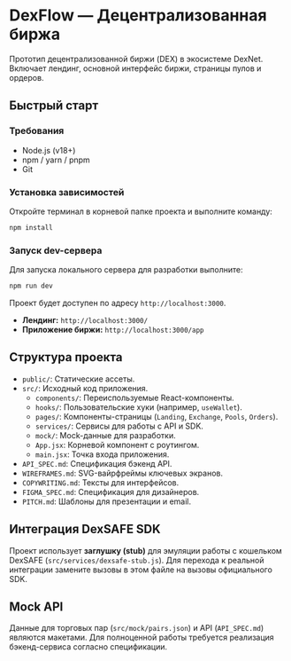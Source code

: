 # DexFlow — Децентрализованная биржа

Прототип децентрализованной биржи (DEX) в экосистеме DexNet. Включает лендинг, основной интерфейс биржи, страницы пулов и ордеров.

## Быстрый старт

### Требования
- Node.js (v18+)
- npm / yarn / pnpm
- Git

### Установка зависимостей
Откройте терминал в корневой папке проекта и выполните команду:
```bash
npm install
```

### Запуск dev-сервера
Для запуска локального сервера для разработки выполните:
```bash
npm run dev
```
Проект будет доступен по адресу `http://localhost:3000`.
- **Лендинг:** `http://localhost:3000/`
- **Приложение биржи:** `http://localhost:3000/app`

## Структура проекта

- `public/`: Статические ассеты.
- `src/`: Исходный код приложения.
  - `components/`: Переиспользуемые React-компоненты.
  - `hooks/`: Пользовательские хуки (например, `useWallet`).
  - `pages/`: Компоненты-страницы (`Landing`, `Exchange`, `Pools`, `Orders`).
  - `services/`: Сервисы для работы с API и SDK.
  - `mock/`: Mock-данные для разработки.
  - `App.jsx`: Корневой компонент с роутингом.
  - `main.jsx`: Точка входа приложения.
- `API_SPEC.md`: Спецификация бэкенд API.
- `WIREFRAMES.md`: SVG-вайрфреймы ключевых экранов.
- `COPYWRITING.md`: Тексты для интерфейсов.
- `FIGMA_SPEC.md`: Спецификация для дизайнеров.
- `PITCH.md`: Шаблоны для презентации и email.

## Интеграция DexSAFE SDK

Проект использует **заглушку (stub)** для эмуляции работы с кошельком DexSAFE (`src/services/dexsafe-stub.js`). Для перехода к реальной интеграции замените вызовы в этом файле на вызовы официального SDK.

## Mock API

Данные для торговых пар (`src/mock/pairs.json`) и API (`API_SPEC.md`) являются макетами. Для полноценной работы требуется реализация бэкенд-сервиса согласно спецификации.
